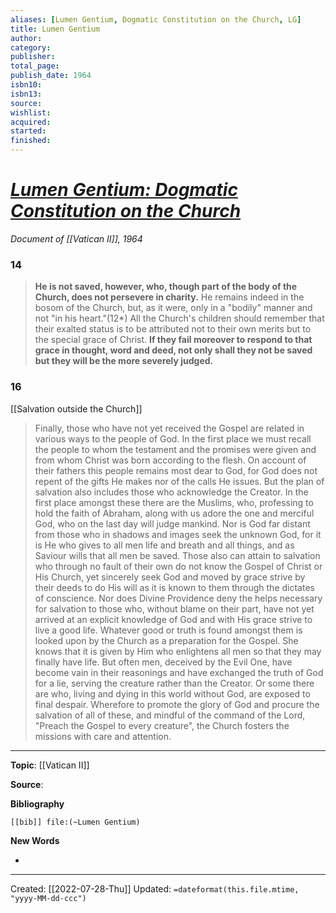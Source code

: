 ```yaml
---
aliases: [Lumen Gentium, Dogmatic Constitution on the Church, LG]
title: Lumen Gentium
author: 
category: 
publisher: 
total_page: 
publish_date: 1964
isbn10: 
isbn13: 
source: 
wishlist: 
acquired: 
started: 
finished:
---
```


# [*Lumen Gentium: Dogmatic Constitution on the Church*](https://www.vatican.va/archive/hist_councils/ii_vatican_council/documents/vat-ii_const_19641121_lumen-gentium_en.html)
*Document of [[Vatican II]], 1964*


### 14 
>**He is not saved, however, who, though part of the body of the Church, does not persevere in charity.** He remains indeed in the bosom of the Church, but, as it were, only in a "bodily" manner and not "in his heart."(12*) All the Church's children should remember that their exalted status is to be attributed not to their own merits but to the special grace of Christ. **If they fail moreover to respond to that grace in thought, word and deed, not only shall they not be saved but they will be the more severely judged.**

### 16
[[Salvation outside the Church]]
>Finally, those who have not yet received the Gospel are related in various ways to the people of God. In the first place we must recall the people to whom the testament and the promises were given and from whom Christ was born according to the flesh. On account of their fathers this people remains most dear to God, for God does not repent of the gifts He makes nor of the calls He issues. But the plan of salvation also includes those who acknowledge the Creator. In the first place amongst these there are the Muslims, who, professing to hold the faith of Abraham, along with us adore the one and merciful God, who on the last day will judge mankind. Nor is God far distant from those who in shadows and images seek the unknown God, for it is He who gives to all men life and breath and all things, and as Saviour wills that all men be saved. Those also can attain to salvation who through no fault of their own do not know the Gospel of Christ or His Church, yet sincerely seek God and moved by grace strive by their deeds to do His will as it is known to them through the dictates of conscience. Nor does Divine Providence deny the helps necessary for salvation to those who, without blame on their part, have not yet arrived at an explicit knowledge of God and with His grace strive to live a good life. Whatever good or truth is found amongst them is looked upon by the Church as a preparation for the Gospel. She knows that it is given by Him who enlightens all men so that they may finally have life. But often men, deceived by the Evil One, have become vain in their reasonings and have exchanged the truth of God for a lie, serving the creature rather than the Creator. Or some there are who, living and dying in this world without God, are exposed to final despair. Wherefore to promote the glory of God and procure the salvation of all of these, and mindful of the command of the Lord, "Preach the Gospel to every creature", the Church fosters the missions with care and attention.

--- 
**Topic**: [[Vatican II]]

**Source**: 

**Bibliography**

```query
[[bib]] file:(~Lumen Gentium)
```
 

**New Words**

- 

---
Created: [[2022-07-28-Thu]]
Updated: `=dateformat(this.file.mtime, "yyyy-MM-dd-ccc")`
